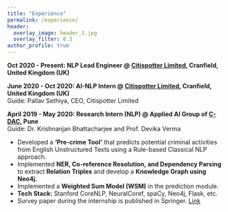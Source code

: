 ```yaml
---
title: "Experience"
permalink: /experience/
header:
  overlay_image: header_1.jpg
  overlay_filter: 0.3
author_profile: true
---
```


<b>Oct 2020 - Present: NLP Lead Engineer @ <a href="http://citispotter.com/"> Citispotter Limited</a>, Cranfield, United Kingdom (UK)</b><br>
  
<b>June 2020 - Oct 2020: AI-NLP Intern @ <a href="http://citispotter.com/"> Citispotter Limited</a>, Cranfield, United Kingdom (UK)</b><br>
  Guide: Pallav Sethiya, CEO, Citispotter Limited <br>
  
<b>April 2019 - May 2020: Research Intern (NLP) @ Applied AI Group of <a href="https://www.cdac.in/">C-DAC</a>, Pune</b><br>
  Guide: Dr. Krishnanjan Bhattacharjee and Prof. Devika Verma
  - Developed a **‘Pre-crime Tool’** that predicts potential criminal activities from English Unstructured Texts using a Rule-based Classical NLP approach. 
  - Implemented **NER, Co-reference Resolution, and Dependency Parsing** to extract **Relation Triples** and develop a **Knowledge Graph using Neo4j.**
  - Implemented a **Weighted Sum Model (WSM)** in the prediction module.
  - **Tech Stack:** Stanford CoreNLP, NeuralCoref, spaCy, Neo4j, Flask, etc. 
  - Survey paper during the internship is published in Springer. [Link](http://katreparitosh.github.io/publication/springer_ictis_2020)
  
